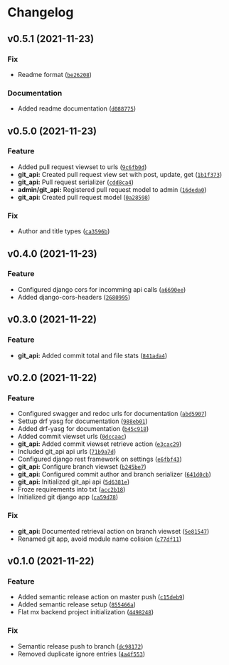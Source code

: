 # Changelog

<!--next-version-placeholder-->

## v0.5.1 (2021-11-23)
### Fix
* Readme format ([`be26208`](https://github.com/lalish99/flat-mx-backend-interview-test/commit/be2620885bb5ffc30e4fa2ee3a9d9e0a82f6486f))

### Documentation
* Added readme documentation ([`d088775`](https://github.com/lalish99/flat-mx-backend-interview-test/commit/d0887756c003caf53f4a11959c33e4790be3a3d3))

## v0.5.0 (2021-11-23)
### Feature
* Added pull request viewset to urls ([`9c6fb0d`](https://github.com/lalish99/flat-mx-backend-interview-test/commit/9c6fb0dae0c9680b56addeb444b7d9e934100167))
* **git_api:** Created pull request view set with post, update, get ([`1b1f373`](https://github.com/lalish99/flat-mx-backend-interview-test/commit/1b1f3732e5296fcf0578e5247a3cc33fc1106c2a))
* **git_api:** Pull request serializer ([`cdd8ca4`](https://github.com/lalish99/flat-mx-backend-interview-test/commit/cdd8ca427462696db892470d2f43ceff4ec07a0c))
* **admin/git_api:** Registered pull request model to admin ([`16deda0`](https://github.com/lalish99/flat-mx-backend-interview-test/commit/16deda0859ac72caa940c0ae30210ab013be3f54))
* **git_api:** Created pull request model ([`0a28598`](https://github.com/lalish99/flat-mx-backend-interview-test/commit/0a285985d03437e06c66eaadcb07437a868a4448))

### Fix
* Author and title types ([`ca3596b`](https://github.com/lalish99/flat-mx-backend-interview-test/commit/ca3596bb5b234ada7d9a0c5be9412709d74e2893))

## v0.4.0 (2021-11-23)
### Feature
* Configured django cors for incomming api calls ([`a6690ee`](https://github.com/lalish99/flat-mx-backend-interview-test/commit/a6690eeeb3891d2e63d4b82623a41608e58d7205))
* Added django-cors-headers ([`2680995`](https://github.com/lalish99/flat-mx-backend-interview-test/commit/2680995f236f4a9a9a4347fdd30b6603f2254372))

## v0.3.0 (2021-11-22)
### Feature
* **git_api:** Added commit total and file stats ([`841ada4`](https://github.com/lalish99/flat-mx-backend-interview-test/commit/841ada46fdeb37877947197e0a984f03b8a98264))

## v0.2.0 (2021-11-22)
### Feature
* Configured swagger and redoc urls for documentation ([`abd5907`](https://github.com/lalish99/flat-mx-backend-interview-test/commit/abd59072196829a65368f4750bf62c014741a9f9))
* Settup drf yasg for documentation ([`988eb01`](https://github.com/lalish99/flat-mx-backend-interview-test/commit/988eb016afe005907110f568844de7712ac41a87))
* Added drf-yasg for documentation ([`b45c918`](https://github.com/lalish99/flat-mx-backend-interview-test/commit/b45c918a38b53bd7ef0eb02eedbacbb16775be72))
* Added commit viewset urls ([`0dccaac`](https://github.com/lalish99/flat-mx-backend-interview-test/commit/0dccaac081c4e44b5a3e2de6a5c51024438bb7c1))
* **git_api:** Added commit viewset retrieve action ([`e3cac29`](https://github.com/lalish99/flat-mx-backend-interview-test/commit/e3cac29abf9d0684e2a084c6e9c13fbe9da404a0))
* Included git_api api urls ([`71b9a7d`](https://github.com/lalish99/flat-mx-backend-interview-test/commit/71b9a7dbafcab3636adb3e30eef22b1a6afb5534))
* Configured django rest framework on settings ([`e6fbf43`](https://github.com/lalish99/flat-mx-backend-interview-test/commit/e6fbf4354e83c37481a70c527dfd3fe3b4f528b2))
* **git_api:** Configure branch viewset ([`b245be7`](https://github.com/lalish99/flat-mx-backend-interview-test/commit/b245be758fc06f39e0c39ae4eaa58b30c77b3ae3))
* **git_api:** Configured commit author and branch serializer ([`641d0cb`](https://github.com/lalish99/flat-mx-backend-interview-test/commit/641d0cba3df3007a2daf9ecf58bdb2e31592604e))
* **git_api:** Initialized git_api api ([`5d6381e`](https://github.com/lalish99/flat-mx-backend-interview-test/commit/5d6381eaf7d3515a9dd7ba8dac734fbe8eac5703))
* Froze requirements into txt ([`acc2b18`](https://github.com/lalish99/flat-mx-backend-interview-test/commit/acc2b186beac6562a540a52167403373af6c7c1a))
* Initialized git django app ([`ca59d78`](https://github.com/lalish99/flat-mx-backend-interview-test/commit/ca59d788ec1fc1dbc21b939a631ed83bd8bca5a3))

### Fix
* **git_api:** Documented retrieval action on branch viewset ([`5e81547`](https://github.com/lalish99/flat-mx-backend-interview-test/commit/5e81547856c3217bc5302509b0def92ab86a2c68))
* Renamed git app, avoid module name colision ([`c77df11`](https://github.com/lalish99/flat-mx-backend-interview-test/commit/c77df11707b976e520813ce7f84f8ad1293fb56a))

## v0.1.0 (2021-11-22)
### Feature
* Added semantic release action on master push ([`c15deb9`](https://github.com/lalish99/flat-mx-backend-interview-test/commit/c15deb980a1781e5728da8d6add6c722dd1fb3b4))
* Added semantic release setup ([`855466a`](https://github.com/lalish99/flat-mx-backend-interview-test/commit/855466a37eb8e552d6fc9c262777ab75100c1fa5))
* Flat mx backend project initialization ([`4498248`](https://github.com/lalish99/flat-mx-backend-interview-test/commit/449824842f45bb8bcd8fe2031681c38515af2c9c))

### Fix
* Semantic release push to branch ([`dc98172`](https://github.com/lalish99/flat-mx-backend-interview-test/commit/dc9817242b9f9ecd113c6ec2f4e70f5ed304d509))
* Removed duplicate ignore entries ([`4a4f553`](https://github.com/lalish99/flat-mx-backend-interview-test/commit/4a4f5534a2acbae776bca338dac5904bd5c0ce2c))
